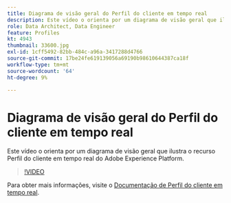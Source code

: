 ```yaml
---
title: Diagrama de visão geral do Perfil do cliente em tempo real
description: Este vídeo o orienta por um diagrama de visão geral que ilustra o recurso Perfil do cliente em tempo real do Adobe Experience Platform.
role: Data Architect, Data Engineer
feature: Profiles
kt: 4943
thumbnail: 33600.jpg
exl-id: 1cff5492-82bb-484c-a96a-3417288d4766
source-git-commit: 17be24fe619139056a69190b98610644387ca18f
workflow-type: tm+mt
source-wordcount: '64'
ht-degree: 9%

---
```


# Diagrama de visão geral do Perfil do cliente em tempo real

Este vídeo o orienta por um diagrama de visão geral que ilustra o recurso Perfil do cliente em tempo real do Adobe Experience Platform.

>[!VIDEO](https://video.tv.adobe.com/v/33600?quality=12&learn=on)

Para obter mais informações, visite o [Documentação de Perfil do cliente em tempo real](https://experienceleague.adobe.com/docs/experience-platform/profile/home.html?lang=pt-BR).

